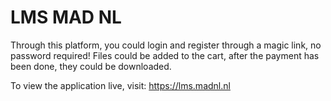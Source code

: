 # LMS MAD NL

Through this platform, you could login and register through a magic link, no password required!
Files could be added to the cart, after the payment has been done, they could be downloaded.

To view the application live, visit: https://lms.madnl.nl
